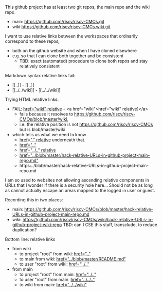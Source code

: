 This github project has at least two git repos, the main repo and the wiki repo.
* main: https://github.com/riscv/riscv-CMOs.git
* wiki https://github.com/riscv/riscv-CMOs.wiki.git

I want to use relative links between the workspaces that ordinarily correspond to these repos,
* both on the github website and when I have cloned elsewhere
* e.g. so that I can clone both together and be consistent
  * TBD: exact (automated) procedure to clone both repos and stay relatively consistent

Markdown syntax relative links fail:
* [[..]] - \[[..]]
* [[../../wiki]] - \[[../../wiki]]

Trying HTML relative links:
* FAIL: <a href="wiki">href="wiki" relative</a> - \<a href="wiki">href="wiki" relative]\</a>
  * fails because it resolves to https://github.com/riscv/riscv-CMOs/blob/master/wiki,
  * i.e. the relative position is not https://github.com/riscv/riscv-CMOs but is blob/master/wiki
* which tells us what we need to know
  * <a href=".">href="." relative</a> underneath that.
  * <a href="..">href=".."</a>
  * <a href="../..">href="../.." relative</a>
  * <a href="../blob/master/hack-relative-URLs-in-github-project-main-repo.md">href="../blob/master/hack-relative-URLs-in-github-project-main-repo.md"</a>
  * https:../blob/master/hack-relative-URLs-in-github-project-main-repo.md


I am so used to websites not allowing ascending relative components in URLs that I wonder if there is a security hole here... Should not be as long as cannot actually escape an areas mapped to the logged in user or guest.

Recording this in two places:
* main: https://github.com/riscv/riscv-CMOs/blob/master/hack-relative-URLs-in-github-project-main-repo.md
* wiki: https://github.com/riscv/riscv-CMOs/wiki/hack-relative-URLs-in-github-project-wiki-repo
TBD: can I CSE this stuff, transclude, to reduce duplication?

Bottom line: relative links
* from wiki
  * to project "root" from wiki: <a href="..">href=".."</a>
  * to main from wiki: <a href="../blob/master/README.md">href="../blob/master/README.md"</a>
  * to user "root" from wiki: <a href="../..">href="../.."</a>
* from main
  * to project "root" from main: <a href="../..">href="../.."</a>
  * to user "root" from main: <a href="../../..">href="../../.."</a>
  * to wiki from main: <a href="../../wiki">href="../../wiki"</a>